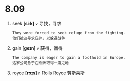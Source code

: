 # 8.09

1. seek **[siːk]** `v` 寻找，寻求

   ```
   They were forced to seek refuge from the fighting.
   他们被迫寻求庇护，以躲避战争
   ```

2. gain **[ɡeɪn]** `v` 获得，赢得

   ```
   The company is eager to gain a foothold in Europe.
   这家公司急于在欧洲取得一席之地
   ```

3. royce **[rɔɪs]** `n` Rolls Royce 劳斯莱斯

